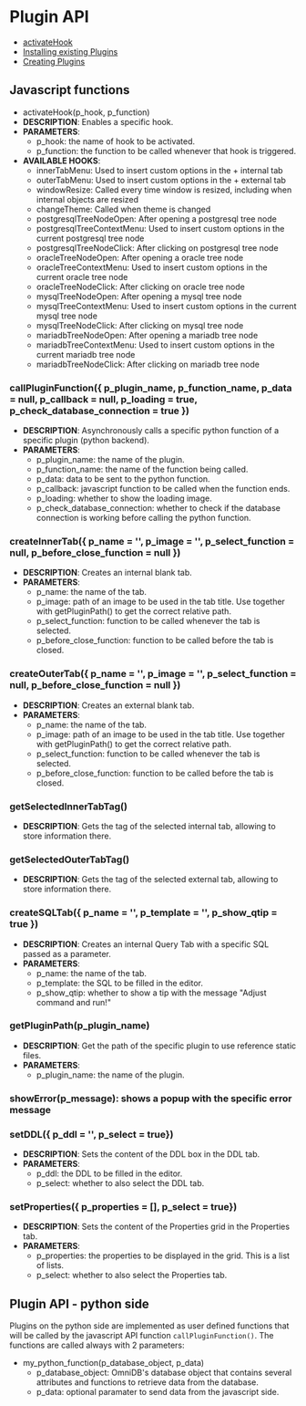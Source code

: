 # Plugin API

- [activateHook](#introduction)
- [Installing existing Plugins](#installing-existing-plugins)
- [Creating Plugins](#creating-plugins)

## Javascript functions

- activateHook(p_hook, p_function)
- **DESCRIPTION**: Enables a specific hook.
- **PARAMETERS**:
  - p_hook: the name of hook to be activated.
  - p_function: the function to be called whenever that hook is triggered.
- **AVAILABLE HOOKS**:
  - innerTabMenu: Used to insert custom options in the + internal tab
  - outerTabMenu: Used to insert custom options in the + external tab
  - windowResize: Called every time window is resized, including when internal objects are resized
  - changeTheme: Called when theme is changed
  - postgresqlTreeNodeOpen: After opening a postgresql tree node
  - postgresqlTreeContextMenu: Used to insert custom options in the current postgresql tree node
  - postgresqlTreeNodeClick: After clicking on postgresql tree node
  - oracleTreeNodeOpen: After opening a oracle tree node
  - oracleTreeContextMenu: Used to insert custom options in the current oracle tree node
  - oracleTreeNodeClick: After clicking on oracle tree node
  - mysqlTreeNodeOpen: After opening a mysql tree node
  - mysqlTreeContextMenu: Used to insert custom options in the current mysql tree node
  - mysqlTreeNodeClick: After clicking on mysql tree node
  - mariadbTreeNodeOpen: After opening a mariadb tree node
  - mariadbTreeContextMenu: Used to insert custom options in the current mariadb tree node
  - mariadbTreeNodeClick: After clicking on mariadb tree node

### callPluginFunction({ p_plugin_name, p_function_name, p_data = null, p_callback = null, p_loading = true, p_check_database_connection = true })
- **DESCRIPTION**: Asynchronously calls a specific python function of a specific plugin (python backend).
- **PARAMETERS**:
  - p_plugin_name: the name of the plugin.
  - p_function_name: the name of the function being called.
  - p_data: data to be sent to the python function.
  - p_callback: javascript function to be called when the function ends.
  - p_loading: whether to show the loading image.
  - p_check_database_connection: whether to check if the database connection is working before calling the python function.

### createInnerTab({ p_name = '', p_image = '', p_select_function = null, p_before_close_function = null })
- **DESCRIPTION**: Creates an internal blank tab.
- **PARAMETERS**:
  - p_name: the name of the tab.
  - p_image: path of an image to be used in the tab title. Use together with getPluginPath() to get the correct relative path.
  - p_select_function: function to be called whenever the tab is selected.
  - p_before_close_function: function to be called before the tab is closed.

### createOuterTab({ p_name = '', p_image = '', p_select_function = null, p_before_close_function = null })
- **DESCRIPTION**: Creates an external blank tab.
- **PARAMETERS**:
  - p_name: the name of the tab.
  - p_image: path of an image to be used in the tab title. Use together with getPluginPath() to get the correct relative path.
  - p_select_function: function to be called whenever the tab is selected.
  - p_before_close_function: function to be called before the tab is closed.

### getSelectedInnerTabTag()
- **DESCRIPTION**: Gets the tag of the selected internal tab, allowing to store information there.

### getSelectedOuterTabTag()
- **DESCRIPTION**: Gets the tag of the selected external tab, allowing to store information there.

### createSQLTab({ p_name = '', p_template = '', p_show_qtip = true })
- **DESCRIPTION**: Creates an internal Query Tab with a specific SQL passed as a parameter.
- **PARAMETERS**:
  - p_name: the name of the tab.
  - p_template: the SQL to be filled in the editor.
  - p_show_qtip: whether to show a tip with the message "Adjust command and run!"

### getPluginPath(p_plugin_name)
- **DESCRIPTION**: Get the path of the specific plugin to use reference static files.
- **PARAMETERS**:
  - p_plugin_name: the name of the plugin.

### showError(p_message): shows a popup with the specific error message

### setDDL({ p_ddl = '', p_select = true})
- **DESCRIPTION**: Sets the content of the DDL box in the DDL tab.
- **PARAMETERS**:
  - p_ddl: the DDL to be filled in the editor.
  - p_select: whether to also select the DDL tab.

### setProperties({ p_properties = [], p_select = true})
- **DESCRIPTION**: Sets the content of the Properties grid in the Properties tab.
- **PARAMETERS**:
  - p_properties: the properties to be displayed in the grid. This is a list of lists.
  - p_select: whether to also select the Properties tab.

## Plugin API - python side

Plugins on the python side are implemented as user defined functions that will be called by
the javascript API function `callPluginFunction()`. The functions are called always
with 2 parameters:

- my_python_function(p_database_object, p_data)
  - p_database_object: OmniDB's database object that contains several attributes
  and functions to retrieve data from the database.
  - p_data: optional paramater to send data from the javascript side.
